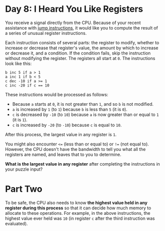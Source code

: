 # Day 8: I Heard You Like Registers
You receive a signal directly from the CPU. Because of your recent assistance with 
[jump instructions](https://adventofcode.com/2017/day/5), it would like you to compute the result of a series of unusual 
register instructions.

Each instruction consists of several parts: the register to modify, whether to increase or decrease that register's 
value, the amount by which to increase or decrease it, and a condition. If the condition fails, skip the instruction 
without modifying the register. The registers all start at `0`. The instructions look like this:
```
b inc 5 if a > 1
a inc 1 if b < 5
c dec -10 if a >= 1
c inc -20 if c == 10
```
These instructions would be processed as follows:
* Because `a` starts at `0`, it is not greater than `1`, and so `b` is not modified.
* `a` is increased by `1` (to `1`) because `b` is less than `5` (it is `0`).
* `c` is decreased by `-10` (to `10`) because `a` is now greater than or equal to `1` (it is `1`).
* `c` is increased by `-20` (to `-10`) because `c` is equal to `10`.

After this process, the largest value in any register is `1`.

You might also encounter `<=` (less than or equal to) or `!=` (not equal to). However, the CPU doesn't have the 
bandwidth to tell you what all the registers are named, and leaves that to you to determine.

**What is the largest value in any register** after completing the instructions in your puzzle input?

# Part Two
To be safe, the CPU also needs to know **the highest value held in any register during this process** so that it can 
decide how much memory to allocate to these operations. For example, in the above instructions, the highest value ever
held was `10` (in register `c` after the third instruction was evaluated).
